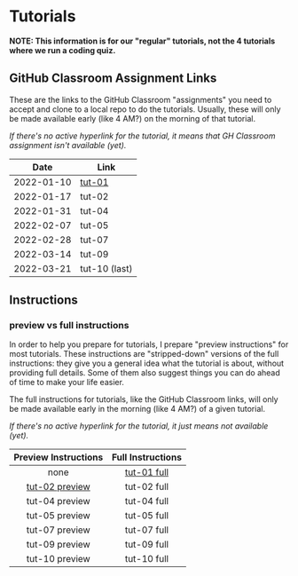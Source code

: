 # Tutorials

**NOTE: This information is for our "regular" tutorials, not the 4 tutorials where we run a coding quiz.**

## GitHub Classroom Assignment Links

These are the links to the GitHub Classroom "assignments" you need to accept and clone to a local repo to do the tutorials. Usually, these will only be made available early (like 4 AM?) on the morning of that tutorial.


_If there's no active hyperlink for the tutorial, it means that GH Classroom assignment isn't available (yet)._

 | Date       | Link                                              |
 | ---------- | ------------------------------------------------- |
 | 2022-01-10 | [tut-01](https://classroom.github.com/a/rVE5S0fy) |
 | 2022-01-17 | tut-02                                            |
 | 2022-01-31 | tut-04                                            |
 | 2022-02-07 | tut-05                                            |
 | 2022-02-28 | tut-07                                            |
 | 2022-03-14 | tut-09                                            |
 | 2022-03-21 | tut-10 (last)                                     |


## Instructions

### preview vs full instructions

In order to help you prepare for tutorials, I prepare "preview instructions" for most tutorials. These instructions are "stripped-down" versions of the full instructions: they give you a general idea what the tutorial is about, without providing full details. Some of them also suggest things you can do ahead of time to make your life easier.

The full instructions for tutorials, like the GitHub Classroom links, will only be made available early in the morning (like 4 AM?) of a given tutorial.

_If there's no active hyperlink for the tutorial, it just means not available (yet)._

|                                                      Preview Instructions                                                      |                                              Full Instructions                                              |
| :----------------------------------------------------------------------------------------------------------------------------: | :---------------------------------------------------------------------------------------------------------: |
|                                                              none                                                              | [tut-01 full](https://github.com/MRU-CSIS-3512-202201-001/tut-instructions-full/blob/main/tut-01/tut-01.md) |
| [tut-02 preview](https://github.com/MRU-CSIS-3512-202201-001/tutorial-instructions-preview/blob/main/tut-02/tut-02-preview.md) |                                                 tut-02 full                                                 |
|                                                         tut-04 preview                                                         |                                                 tut-04 full                                                 |
|                                                         tut-05 preview                                                         |                                                 tut-05 full                                                 |
|                                                         tut-07 preview                                                         |                                                 tut-07 full                                                 |
|                                                         tut-09 preview                                                         |                                                 tut-09 full                                                 |
|                                                         tut-10 preview                                                         |                                                 tut-10 full                                                 |

